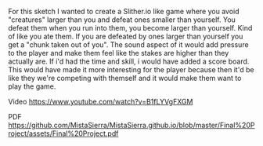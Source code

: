 For this sketch I wanted to create a Slither.io like game where you avoid "creatures" larger than you and defeat ones smaller than yourself. You defeat them when you run into them, you become larger than yourself. Kind of like you ate them. If you are defeated by ones larger than yourself you get a "chunk taken out of you". The sound aspect of it would add pressure to the player and make them feel like the stakes are higher than they actually are. If i'd had the time and skill, i would have added a score board. This would have made it more interesting for the player because then it'd be like they we're competing with themself and it would make them want to play the game.

Video
https://www.youtube.com/watch?v=B1fLYVgFXGM

PDF
https://github.com/MistaSierra/MistaSierra.github.io/blob/master/Final%20Project/assets/Final%20Project.pdf
